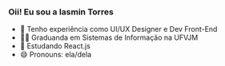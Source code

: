 ### Oii! Eu sou a Iasmin Torres 

- 🔭 Tenho experiência como UI/UX Designer e Dev Front-End
- 👩‍🎓 Graduanda em Sistemas de Informação na UFVJM
- 🌱 Estudando React.js
- 😄 Pronouns: ela/dela

